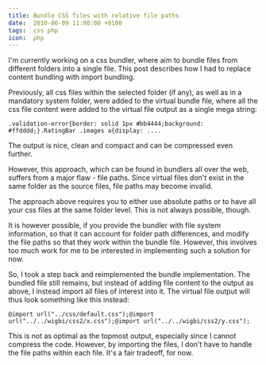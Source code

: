 ```yaml
---
title: Bundle CSS files with relative file paths
date:  2010-06-09 11:00:00 +0100
tags:  css php
icon:  php
---
```


I'm currently working on a css bundler, where aim to bundle files from different
folders into a single file. This post describes how I had to replace content
bundling with import bundling.

Previously, all css files within the selected folder (if any), as well as in a
mandatory system folder, were added to the virtual bundle file, where all the
css file content were added to the virtual file output as a single mega string:

```
.validation-error{border: solid 1px #bb4444;background: #ffdddd;}.RatingBar .images a{display: ....
```

The output is nice, clean and compact and can be compressed even further.

However, this approach, which can be found in bundlers all over the web, suffers
from a major flaw - file paths. Since virtual files don't exist in the same folder
as the source files, file paths may become invalid.

The approach above requires you to either use absolute paths or to have all your
css files at the same folder level. This is not always possible, though.

It is however possible, if you provide the bundler with file system information,
so that it can account for folder path differences, and modify the file paths so
that they work within the bundle file. However, this involves too much work for
me to be interested in implementing such a solution for now.

So, I took a step back and reimplemented the bundle implementation. The bundled
file still remains, but instead of adding file content to the output as above, I
instead import all files of interest into it. The virtual file output will thus
look something like this instead:

```
@import url("../css/default.css");@import url("../../wigbi/css2/x.css");@import url("../../wigbi/css2/y.css");
```

This is not as optimal as the topmost output, especially since I cannot compress
the code. However, by importing the files, I don't have to handle the file paths
within each file. It's a fair tradeoff, for now.